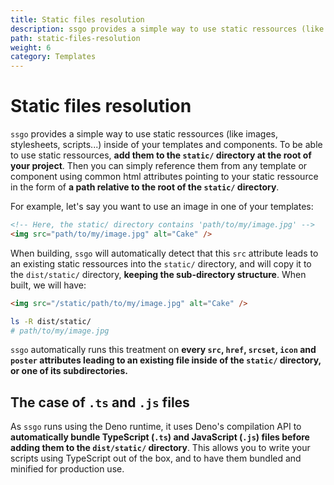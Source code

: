 ```yaml
---
title: Static files resolution
description: ssgo provides a simple way to use static ressources (like images, stylesheets, scripts...) inside of your templates and components. To be able to use static ressources, add them to the 'static/' directory.
path: static-files-resolution
weight: 6
category: Templates
---
```


# Static files resolution

`ssgo` provides a simple way to use static ressources (like images, stylesheets, scripts...) inside of your templates and components. To be able to use static ressources, **add them to the `static/` directory at the root of your project**. Then you can simply reference them from any template or component using common html attributes pointing to your static ressource in the form of **a path relative to the root of the `static/` directory**.

For example, let's say you want to use an image in one of your templates:

```html
<!-- Here, the static/ directory contains 'path/to/my/image.jpg' -->
<img src="path/to/my/image.jpg" alt="Cake" />
```

When building, `ssgo` will automatically detect that this `src` attribute leads to an existing static ressources into the `static/` directory, and will copy it to the `dist/static/` directory, **keeping the sub-directory structure**. When built, we will have:

```html
<img src="/static/path/to/my/image.jpg" alt="Cake" />
```

```bash
ls -R dist/static/
# path/to/my/image.jpg
```

`ssgo` automatically runs this treatment on **every `src`, `href`, `srcset`, `icon` and `poster` attributes leading to an existing file inside of the `static/` directory, or one of its subdirectories.**

## The case of `.ts` and `.js` files

As `ssgo` runs using the Deno runtime, it uses Deno's compilation API to **automatically bundle TypeScript (`.ts`) and JavaScript (`.js`) files before adding them to the `dist/static/` directory**. This allows you to write your scripts using TypeScript out of the box, and to have them bundled and minified for production use.
